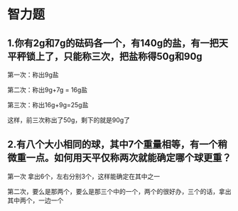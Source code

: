 # 智力题

## 1.你有2g和7g的砝码各一个，有140g的盐，有一把天平秤锁上了，只能称三次，把盐称得50g和90g

第一次：称出9g盐

第二次：称出9g+7g = 16g盐

第三次：称出16g+9g=25g盐

这样，前三次称出了50g，剩下的就是90g了

## 2.有八个大小相同的球，其中7个重量相等，有一个稍微重一点。如何用天平仅称两次就能确定哪个球更重？

第一次 拿出6个，左右分别3个，这样能确定在其中之一

第二次，要么是那两个，要么是那三个中的一个，两个的很好办，三个的话，拿出其中两个，一边一个



